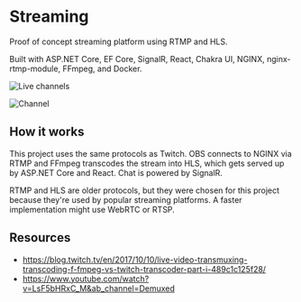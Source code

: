 # Streaming

Proof of concept streaming platform using RTMP and HLS.

Built with ASP.NET Core, EF Core, SignalR, React, Chakra UI, NGINX, nginx-rtmp-module, FFmpeg, and Docker.

![Live channels](https://user-images.githubusercontent.com/5178445/136648527-5fcc1ad7-a576-471c-8afa-f0dd345bd6e1.png)

![Channel](https://user-images.githubusercontent.com/5178445/136648528-3dc3e8ca-7ba3-4926-9f5e-b5d82f05f1b7.png)

## How it works

This project uses the same protocols as Twitch. OBS connects to NGINX via RTMP and FFmpeg transcodes the stream into HLS, which gets served up by ASP.NET Core and React. Chat is powered by SignalR.

RTMP and HLS are older protocols, but they were chosen for this project because they're used by popular streaming platforms. A faster implementation might use WebRTC or RTSP.

## Resources

* https://blog.twitch.tv/en/2017/10/10/live-video-transmuxing-transcoding-f-fmpeg-vs-twitch-transcoder-part-i-489c1c125f28/
* https://www.youtube.com/watch?v=LsF5bHRxC_M&ab_channel=Demuxed
